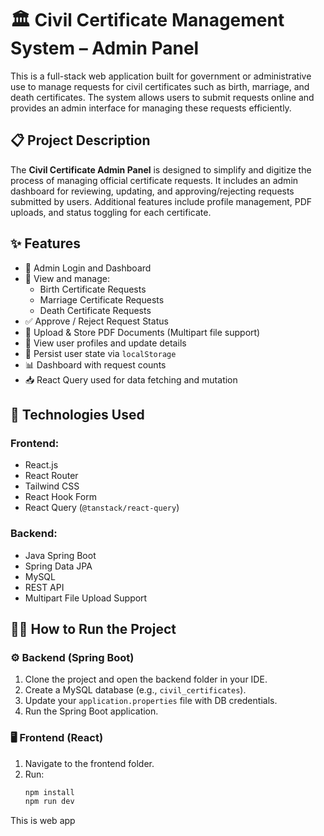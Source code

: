 # 🏛️ Civil Certificate Management System – Admin Panel

This is a full-stack web application built for government or administrative use to manage requests for civil certificates such as birth, marriage, and death certificates. The system allows users to submit requests online and provides an admin interface for managing these requests efficiently.

## 📋 Project Description

The **Civil Certificate Admin Panel** is designed to simplify and digitize the process of managing official certificate requests. It includes an admin dashboard for reviewing, updating, and approving/rejecting requests submitted by users. Additional features include profile management, PDF uploads, and status toggling for each certificate.

## ✨ Features

- 👤 Admin Login and Dashboard
- 📄 View and manage:
  - Birth Certificate Requests
  - Marriage Certificate Requests
  - Death Certificate Requests
- ✅ Approve / Reject Request Status
- 📂 Upload & Store PDF Documents (Multipart file support)
- 🧾 View user profiles and update details
- 🔄 Persist user state via `localStorage`
- 📊 Dashboard with request counts
- 📥 React Query used for data fetching and mutation

## 🚀 Technologies Used

### Frontend:
- React.js
- React Router
- Tailwind CSS
- React Hook Form
- React Query (`@tanstack/react-query`)

### Backend:
- Java Spring Boot
- Spring Data JPA
- MySQL
- REST API
- Multipart File Upload Support

## 🧑‍💻 How to Run the Project

### ⚙️ Backend (Spring Boot)

1. Clone the project and open the backend folder in your IDE.
2. Create a MySQL database (e.g., `civil_certificates`).
3. Update your `application.properties` file with DB credentials.
4. Run the Spring Boot application.

### 🖥️ Frontend (React)

1. Navigate to the frontend folder.
2. Run:
   ```bash
   npm install
   npm run dev
This is web app
